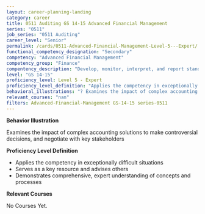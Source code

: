 ```yaml
---
layout: career-planning-landing
category: career
title: 0511 Auditing GS 14-15 Advanced Financial Management
series: "0511"
job_series: "0511 Auditing"
career_level: "Senior"
permalink: /cards/0511-Advanced-Financial-Management-Level-5---Expert/
functional_competency_designation: "Secondary"
competency: "Advanced Financial Management"
competency_group: "Finance"
compentency_description: "Develop, monitor, interpret, and report standardized processes/operations to ensure transparency and compliance with financial statutory, regulatory, and leadership guidance with the intent of promoting effectiveness and accountability."
level: "GS 14-15"
proficiency_level: Level 5 - Expert
proficiency_level_definition: "Applies the competency in exceptionally difficult situations ? Serves as a key resource and advises others ? Demonstrates comprehensive, expert understanding of concepts and processes"
behavioral_illustrations: "? Examines the impact of complex accounting solutions to make controversial decisions, and negotiate with key stakeholders"
relevant_courses: "nan"
filters: Advanced-Financial-Management GS-14-15 series-0511
---
```


<div id="cfo-card-content-behavioral-illustrations" class="cfo-inner-card-content">
<p><b>Behavior Illustration</b></p>
<p></p>
<p>Examines the impact of complex accounting solutions to make controversial decisions, and negotiate with key stakeholders</p>
</div>

<div id="cfo-card-content-proficiency-level-definition" class="cfo-inner-card-content">

<p><b>Proficiency Level Definition</b></p>
<ul><li>Applies the competency in exceptionally difficult situations</li>
<li>Serves as a key resource and advises others</li>
<li>Demonstrates comprehensive, expert understanding of concepts and processes</li>
</ul></div>

<div id="cfo-card-content-relevant-courses" class="cfo-inner-card-content">
<p><b>Relevant Courses</b></p>
<div class="cfo-courses-outer">
<div class="cfo-courses-inner">No Courses Yet.</div>
</div>
</div>
